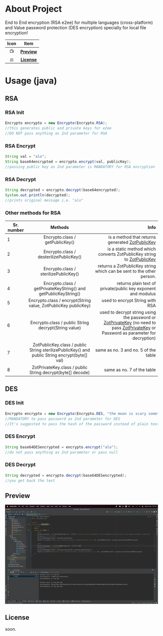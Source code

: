 # About Project
End to End encryption (RSA e2ee) for multiple languages (cross-platform) and Value password protection (DES encryption) specially for local file encryption! 


| Icon |           Item            |
|:----:|:-------------------------:|
|  📺  |  [**Preview**](#Preview)  |
|  ⚖️  |  [**License**](#License)  |

# Usage (java)

## RSA


### RSA Init

```java
Encrypto encrypto = new Encrypto(Encrypto.RSA);
//this generates public and private keys for e2ee
//DO NOT pass anything as 2nd parameter for RSA
```
### RSA Encrypt
```java
String val = "alo";
String base64encrypted = encrypto.encrypt(val, publicKey);
//passing public key as 2nd parameter is MANDATORY for RSA encryption
```

### RSA Decrypt

```java
String decrypted = encrypto.decrypt(base64encrypted);
System.out.println(decrypted);
//prints original message i.e. "alo"
```

### Other methods for RSA

| Sr. number |                                                              Methods                                                              |                                                                                                                                                                                                                                                                                                                                                       Info |
|------------|:---------------------------------------------------------------------------------------------------------------------------------:|-----------------------------------------------------------------------------------------------------------------------------------------------------------------------------------------------------------------------------------------------------------------------------------------------------------------------------------------------------------:|
| 1          |                                                  Encrypto.class / getPublicKey()                                                  |                                                                                                                                                                                                 is a method that returns generated [ZotPublicKey](!https://github.com/ssddcodes/stunning-encryptio/blob/encrypto/src/main/java/dev/ssdd/ZotPublicKey.java) |
| 2          |                                              Encrypto.class / desterilizePublicKey()                                              |                                                                                                                                                                           is a static method which converts ZotPublicKey string to [ZotPublicKey](!https://github.com/ssddcodes/stunning-encryptio/blob/encrypto/src/main/java/dev/ssdd/ZotPublicKey.java) |
| 3          |                                               Encrypto.class / sterilizePublicKey()                                               |                                                                                                                                                                                                                                                                                       returns a ZotPublicKey string which can be sent to the other person. |
| 4          |                                  Encrypto.class / getPrivateKeyString() and getPublicKeyString()                                  |                                                                                                                                                                                                                                                                                              returns plain text of private/public key exponent and modulus |
| 5          |                                  Encrypto.class / encrypt(String value, ZotPublicKey publicKey)                                   |                                                                                                                                                                                                                                                                                                                            used to encrypt String with RSA |
| 6          |                                       Encrypto.class / public String decrypt(String value)                                        | used to decrypt string using the password or [ZotPrivateKey](!https://github.com/ssddcodes/stunning-encryptio/blob/encrypto/src/main/java/dev/ssdd/ZotPrivateKey.java) (no need to pass [ZotPrivateKey](!https://github.com/ssddcodes/stunning-encryptio/blob/encrypto/src/main/java/dev/ssdd/ZotPrivateKey.java) or Password as parameter for decryption) |
| 7          |                   ZotPublicKey.class / public String sterilizePublicKey() and public String encrypt(byte[] val)                   |                                                                                                                                                                                                                                                                                                                       same as no. 3 and no. 5 of the table |
| 8          |                                    ZotPrivateKey.class / public String decrypt(byte[] decode)                                     |                                                                                                                                                                                                                                                                                                                                 same as no. 7 of the table |

## DES

### DES Init 
```java
Encrypto encrypto = new Encrypto(Encrypto.DES, "the moon is scary sometimes"); 
//MANDATORY to pass password as 2nd parameter for DES
//It's suggested to pass the hash of the password instead of plain text
```

### DES Encrypt

```java
String base64DESencrypted = encrypto.encrypt("alo");
//do not pass anything as 2nd parameter or pass null
```

### DES Decrypt

```java
String decrypted = encrypto.decrypt(base64DESencrypted);
//you get back the text 
```

## Preview

![](img.png "Test Screenshot")

## License

soon.